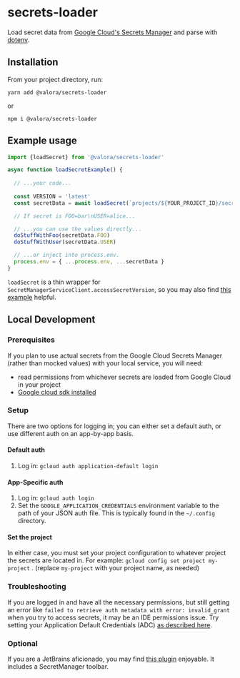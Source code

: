 # secrets-loader

Load secret data from [Google Cloud's Secrets Manager](https://cloud.google.com/secret-manager/docs) and parse with [dotenv](https://github.com/motdotla/dotenv).

## Installation
From your project directory, run:

```
yarn add @valora/secrets-loader
```

or

```
npm i @valora/secrets-loader
```

## Example usage
```typescript
import {loadSecret} from '@valora/secrets-loader'

async function loadSecretExample() {
  
  // ...your code...
  
  const VERSION = 'latest'
  const secretData = await loadSecret(`projects/${YOUR_PROJECT_ID}/secrets/${YOUR_SECRET_NAME}/versions/${VERSION}`)

  // If secret is FOO=bar\nUSER=alice...

  // ...you can use the values directly...
  doStuffWithFoo(secretData.FOO)
  doStuffWithUser(secretData.USER)

  // ...or inject into process.env.
  process.env = { ...process.env, ...secretData }
}
```

`loadSecret` is a thin wrapper for `SecretManagerServiceClient.accessSecretVersion`, so you may also find [this example](https://github.com/googleapis/nodejs-secret-manager/blob/master/samples/accessSecretVersion.js) helpful.


## Local Development
### Prerequisites
If you plan to use actual secrets from the Google Cloud Secrets Manager (rather than mocked values) with your local service, 
you will need:
- read permissions from whichever secrets are loaded from Google Cloud in your project
- [Google cloud sdk installed](https://cloud.google.com/sdk/docs/install)

### Setup

There are two options for logging in; you can either set a default auth, or use different auth on an app-by-app basis.

#### Default auth
1. Log in: `gcloud auth application-default login`

#### App-Specific auth
1. Log in: `gcloud auth login`
2. Set the `GOOGLE_APPLICATION_CREDENTIALS` environment variable to the path of your JSON auth file. This is typically found in the `~/.config` directory.

#### Set the project
In either case, you must set your project configuration to whatever project the secrets are located in. For example: `gcloud config set project my-project` . (replace `my-project` with your project name, as needed)

### Troubleshooting
If you are logged in and have all the necessary permissions, but still getting an error like `failed to retrieve auth metadata with error: invalid_grant` when 
you try to access secrets, it may be an IDE permissions issue. Try setting your Application Default Credentials (ADC) [as described here](https://cloud.google.com/code/docs/intellij/client-libraries#local_development). 

### Optional
If you are a JetBrains aficionado, you may find [this plugin](https://cloud.google.com/code/docs/intellij/install) 
enjoyable. It includes a SecretManager toolbar.
